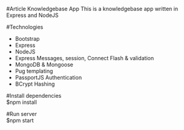 #Article Knowledgebase App
This is a knowledgebase app written in Express and NodeJS

#Technologies
* Bootstrap
* Express
* NodeJS
* Express Messages, session, Connect Flash & validation
* MongoDB & Mongoose
* Pug templating
* PassportJS Authentication
* BCrypt Hashing

#Install dependencies <br>
$npm install

#Run server <br>
$npm start
